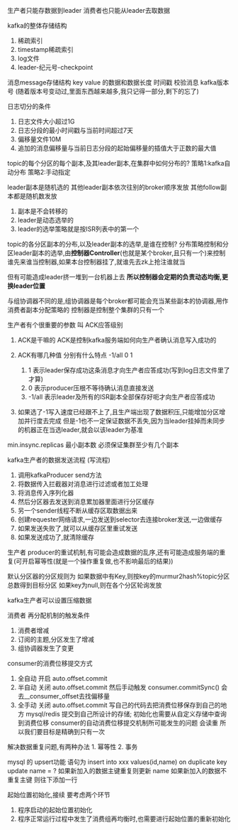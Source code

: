 生产者只能存数据到leader 消费者也只能从leader去取数据

kafka的整体存储结构
1. 稀疏索引
2. timestamp稀疏索引
3. log文件
4. leader-纪元号-checkpoint


消息message存储结构
key value 的数据和数据长度
时间戳
校验消息
kafka版本号 
(随着版本号变动过,里面东西越来越多,我只记得一部分,剩下的忘了)  


日志切分的条件
1. 日志文件大小超过1G
2. 日志分段的最小时间戳与当前时间超过7天
3. 偏移量文件10M
4. 追加的消息偏移量与当前日志分段的起始偏移量的插值大于正数的最大值 


topic的每个分区的每个副本,及其leader副本,在集群中如何分布的?
策略1:kafka自动分布
策略2:手动指定

leader副本是随机选的 其他leader副本依次往别的broker顺序发放
其他follow副本都是随机数发放
1. 副本是不会转移的
2. leader是动态选举的
3. leader的选举策略就是按ISR列表中的第一个



topic的各分区副本的分布,以及leader副本的选举,是谁在控制?
分布策略控制和分区leader副本的选举,由**控制器Controller**(也就是某个broker,且只有一个)来控制
谁先来谁当控制器,如果本台控制器挂了,就谁先去zk上抢注谁就当

但有可能造成leader挤一堆到一台机器上去
**所以控制器会定期的负责动态均衡,更换leader位置**


与组协调器不同的是,组协调器是每个broker都可能会充当某些副本的协调器,用作消费者副本分配策略的 控制器是控制整个集群的只有一个

生产者有个很重要的参数 叫 ACK应答级别
1. ACK是干嘛的 
ACK是控制kafka服务端如何向生产者确认消息写入成功的

2. ACK有哪几种值 分别有什么特点  -1/all  0 1
   1. 1 表示leader保存成功这条消息才向生产者应答成功(写到log日志文件里了才算)
   2. 0 表示producer压根不等待确认消息直接发送
   3. -1/all 表示leader及所有的ISR副本全部保存好呃才向生产者应答成功
3. 如果选了-1写入速度已经跟不上了,且生产端出现了数据积压,只能增加分区增加并行度去完成
但是-1也不一定保证数据不丢失,因为当leader挂掉而未同步的机器正在当选leader,就会以该leader为基准

min.insync.replicas 最小副本数  必须保证集群至少有几个副本


kafka生产者的数据发送流程 (写流程)
1. 调用kafkaProducer send方法
2. 将数据传入拦截器对消息进行过滤或者加工处理
3. 将消息传入序列化器
4. 然后分区器去发送到消息累加器里面进行分区缓存
5. 另一个sender线程不断从缓存区取数据出来
6. 创建requester网络请求,一边发送到selector去连接broker发送,一边做缓存
7. 如果发送失败了,就可以从缓存区里重试发送
8. 如果发送成功了,就清除缓存 




生产者
producer的重试机制,有可能会造成数据的乱序,还有可能造成服务端的重复(可开启幂等性(就是一个操作重复做,也不影响最后的结果))

默认分区器的分区规则为 如果数据中有Key,则按key的murmur2hash%topic分区总数得到目标分区
                      如果key为null,则在各个分区轮询发放

kafka生产者可以设置压缩数据




消费者
再分配机制的触发条件 
1. 消费者增减
2. 订阅的主题,分区发生了增减
3. 组协调器发生了变更

consumer的消费位移提交方式 
1. 全自动 开启 auto.offset.commit 
2. 半自动 关闭 auto.offset.commit 然后手动触发 consumer.commitSync() 会去__consumer_offset去找偏移量
3. 全手动 关闭 auto.offset.commit 写自己的代码去把消费位移保存到自己的地方  mysql/redis 提交到自己所设计的存储; 初始化也需要从自定义存储中查询到消费位移
consumer的自动消费位移提交机制所可能发生的问题  会读重
所以我们要目标是精确到只有一次

解决数据重复问题,有两种办法 1. 幂等性 2. 事务


mysql 的 upsert功能 
语句为 insert into xxx values(id,name) on duplicate key update name = ?
如果新加入的数据主键重复则更新 name 
如果新加入的数据不重复主键 则往下添加一行

起始位置初始化,接续
要考虑两个环节
1. 程序启动的起始位置初始化
2. 程序正常运行过程中发生了消费组再均衡时,也需要进行起始位置的重新初始化


